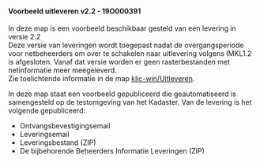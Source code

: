 #### Voorbeeld uitleveren v2.2 - 19O000391

In deze map is een voorbeeld beschikbaar gesteld van een levering in versie 2.2   \
Deze versie van leveringen wordt toegepast nadat de overgangsperiode voor netbeheerders om over te schakelen naar uitlevering volgens IMKL1.2 is afgesloten.
Vanaf dat versie worden er geen rasterbestanden met netinformatie meer meegeleverd.  \
Zie toelichtende informatie in de map [klic-win/Uitleveren](../../../../tree/master/Uitleveren).

In deze map staat een voorbeeld gepubliceerd die geautomatiseerd is samengesteld op de testomgeving van het Kadaster. Van de levering is het volgende gepubliceerd:
- Ontvangsbevestigingsemail
- Leveringsemail
- Leveringsbestand (ZIP)
- De bijbehorende Beheerders Informatie Leveringen (ZIP)

